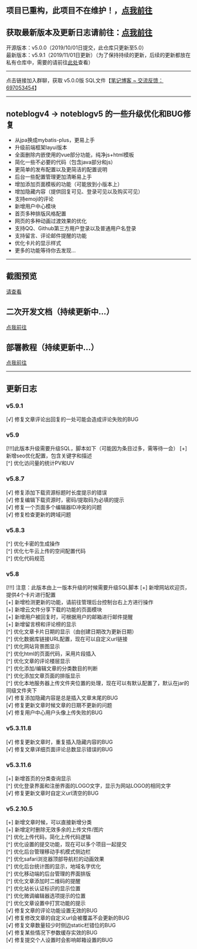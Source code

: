 
## 项目已重构，此项目不在维护！，[点我前往](https://github.com/miyakowork/notepress_free)
## 获取最新版本及更新日志请前往：[点我前往](https://wuwenbin.me/article/u/noteblogv5_updates)
开源版本：v5.0.0（2019/10/01日提交，此仓库只更新至5.0）<br/>
最新版本：v5.9.1（2019/11/01日更新）（为了保持持续的更新，后续的更新都放在私有仓库中，需要的请前往[此处](https://wuwenbin.me)查看）

---
点击链接加入群聊，获取 v5.0.0版 SQL文件【[笔记博客 ~ 交流反馈：697053454](https://jq.qq.com/?_wv=1027&k=5ZEGGl8)】

---
## noteblogv4 -> noteblogv5 的一些升级优化和BUG修复
+ 从jpa换成mybatis-plus，更易上手
+ 升级前端框架layui版本
+ 全面删除内嵌使用的vue部分功能，纯净js+html模板
+ 简化一些不必要的代码（包含java部分和js）
+ 更简单的发布配置以及更简洁的配置说明
+ 后台一些配置管理更加清晰易上手
+ 增加添加页面模板的功能（可能放到小版本上）
+ 增加隐藏内容（提供回复可见、登录可见以及购买可见）
+ 支持emoji的评论
+ 新增用户中心模块
+ 首页多种排版风格配置
+ 网页的多种动画过渡效果的优化
+ 支持QQ、Github第三方用户登录以及普通用户名登录
+ 支持留言、评论邮件提醒的功能
+ 优化卡片的显示样式
+ 更多的功能等待你去发现...

---
## 截图预览
[请查看](https://gitee.com/wuwenbn/noteblogv5/tree/master/screenshot)

## 二次开发文档（持续更新中...）
[点我前往](https://wuwenbin.me/article/5db02858e4b01c32641159c0)

## 部署教程（持续更新中...）
[点我前往](https://wuwenbin.me/article/u/noteblogv5_updates)

---
## 更新日志
### v5.9.1
[√] 修复文章评论出回复的一处可能会造成评论失败的BUG<br/>

### v5.9
[!!!]此版本升级需要升级SQL，脚本如下（可能因为条目过多，需等待一会）
[+] 新增seo优化配置，包含关键字和描述<br/>
[^] 优化访问量的统计PV和UV<br/>

### v5.8.7
[√] 修复添加下载资源标题时长度提示的错误<br/>
[√] 修复编辑下载资源时，密码/提取码为必填的提示<br/>
[√] 修复一个页面多个编辑器ID冲突的问题<br/>
[√] 修复检查更新的跨域问题<br/>

### v5.8.3
[^] 优化卡密的生成操作<br/>
[^] 优化七牛云上传的空间配置代码<br/>
[^] 优化代码规范<br/>

### v5.8
[!!!] 注意：此版本由上一版本升级的时候需要升级SQL脚本
[+] 新增网站欢迎页，提供4个卡片进行配置 <br/>
[+] 新增检测更新的功能，请前往管理后台控制台右上方进行操作 <br/>
[+] 新增云文件分享下载的功能的页面模块 <br/>
[+] 新增用户被回复时，可根据用户的邮箱进行邮件提醒 <br/>
[+] 新增留言榜和评论榜的显示 <br/>
[^] 优化文章卡片日期的显示（由创建日期改为更新日期）<br/>
[^] 优化数据库链接URL配置，现在可以自定义url链接 <br/>
[^] 优化网站背景图显示 <br/>
[^] 优化html的页面代码，采用片段插入 <br/>
[^] 优化文章的评论楼层显示 <br/>
[^] 优化添加/编辑文章的分类数目的判断 <br/>
[^] 优化添加文章页面的排版显示 <br/>
[^] 优化本地服务器上传文件夹位置的处理，现在可以有默认配置了，默认在jar的同级文件夹下 <br/>
[√] 修复添加隐藏内容是总是插入文章末尾的BUG <br/>
[√] 修复更新文章时候文章的日期不更新的问题 <br/>
[√] 修复用户中心用户头像上传失败的BUG <br/>

### v5.3.11.8
[√] 修复更新文章时，重复插入隐藏内容的BUG <br/>
[√] 修复文章详细页面评论总数显示错误的BUG <br/>

### v5.3.11.6
[+] 新增首页的分类查询显示 <br/>
[^] 优化登录界面和注册界面的LOGO文字，显示为网站LOGO的相同文字 <br/>
[√] 修复更新文章时自定义url清空的BUG <br/>

### v5.2.10.5
[+] 新增文章时候，可以直接新增分类 <br/>
[+] 新增定时删除无效多余的上传文件/图片 <br/>
[^] 优化上传代码，简化上传代码逻辑 <br/>
[^] 优化设置的提交功能，现在可以多个项目一起提交 <br/>
[^] 优化后台管理移动手机模式侧边栏 <br/>
[^] 优化safari浏览器顶部导航栏的动画效果 <br/>
[^] 优化后台统计图的显示，地域名字优化 <br/>
[^] 优化移动端的后台管理的界面排版 <br/>
[^] 优化文章添加时二维码的提醒 <br/>
[^] 优化站长认证标识的显示位置 <br/>
[^] 优化微调编辑器选项提示的位置 <br/>
[^] 优化文章设置中打赏功能的提示 <br/>
[√] 修复文章的评论功能设置无效的BUG <br/>
[√] 修复修改文章的自定义url会被覆盖不会更新的BUG <br/>
[√] 修复文章数量较少时侧边static栏错位的BUG <br/>
[√] 修复某些情况下参数缓存实效的BUG <br/>
[√] 修复提交个人设置时会影响邮箱设置的BUG <br/>
